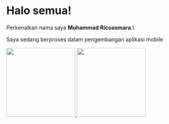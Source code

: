 # Halo semua! 

Perkenalkan nama saya **Muhammad Ricoasmara**.\

Saya sedang berproses dalam pengembangan aplikasi mobile

<p align="left">
<a href="https://github.com/muhammadricoasmara">
  <img height="180em" src="https://github-readme-stats-eight-theta.vercel.app/api?username=muhammadricoasmara&show_icons=true&theme=algolia&include_all_commits=true&count_private=true"/>
  <img height="180em" src="https://github-readme-stats-eight-theta.vercel.app/api/top-langs/?username=muhammadricoasmara&layout=compact&langs_count=8&theme=algolia"/>
</a>
</p>
